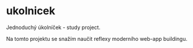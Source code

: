 # ukolnicek
Jednoduchý úkolníček - study project.

Na tomto projektu se snažím naučit reflexy moderního web-app buildingu.
